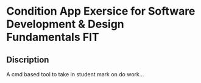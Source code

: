 # Condition App Exersice for Software Development & Design Fundamentals FIT

## Discription
A cmd based tool to take in student mark on do work...
